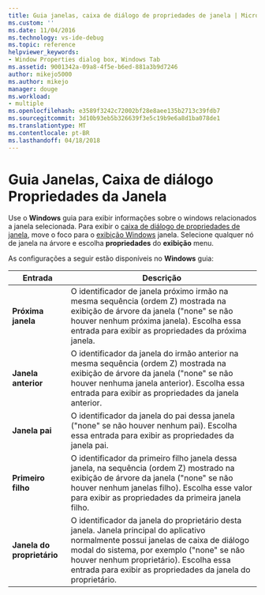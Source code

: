 ```yaml
---
title: Guia janelas, caixa de diálogo de propriedades de janela | Microsoft Docs
ms.custom: ''
ms.date: 11/04/2016
ms.technology: vs-ide-debug
ms.topic: reference
helpviewer_keywords:
- Window Properties dialog box, Windows Tab
ms.assetid: 9001342a-09a8-4f5e-b6ed-881a3b9d7246
author: mikejo5000
ms.author: mikejo
manager: douge
ms.workload:
- multiple
ms.openlocfilehash: e3589f3242c72002bf28e8aee135b2713c39fdb7
ms.sourcegitcommit: 3d10b93eb5b326639f3e5c19b9e6a8d1ba078de1
ms.translationtype: MT
ms.contentlocale: pt-BR
ms.lasthandoff: 04/18/2018
---
```

# <a name="windows-tab-window-properties-dialog-box"></a>Guia Janelas, Caixa de diálogo Propriedades da Janela
Use o **Windows** guia para exibir informações sobre o windows relacionados a janela selecionada. Para exibir o [caixa de diálogo de propriedades de janela](../debugger/window-properties-dialog-box.md), move o foco para o [exibição Windows](../debugger/windows-view.md) janela. Selecione qualquer nó de janela na árvore e escolha **propriedades** do **exibição** menu.  
  
 As configurações a seguir estão disponíveis no **Windows** guia:  
  
|Entrada|Descrição|  
|-----------|-----------------|  
|**Próxima janela**|O identificador de janela próximo irmão na mesma sequência (ordem Z) mostrada na exibição de árvore da janela ("none" se não houver nenhum próxima janela). Escolha essa entrada para exibir as propriedades da próxima janela.|  
|**Janela anterior**|O identificador da janela do irmão anterior na mesma sequência (ordem Z) mostrada na exibição de árvore da janela ("none" se não houver nenhuma janela anterior). Escolha essa entrada para exibir as propriedades da janela anterior.|  
|**Janela pai**|O identificador da janela do pai dessa janela ("none" se não houver nenhum pai). Escolha essa entrada para exibir as propriedades da janela pai.|  
|**Primeiro filho**|O identificador da primeiro filho janela dessa janela, na sequência (ordem Z) mostrado na exibição de árvore da janela ("none" se não houver nenhum janelas filho). Escolha esse valor para exibir as propriedades da primeira janela filho.|  
|**Janela do proprietário**|O identificador da janela do proprietário desta janela. Janela principal do aplicativo normalmente possui janelas de caixa de diálogo modal do sistema, por exemplo ("none" se não houver nenhum proprietário). Escolha essa entrada para exibir as propriedades da janela do proprietário.|